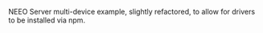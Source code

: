 NEEO Server multi-device example, slightly refactored, to allow for drivers to be installed via npm.